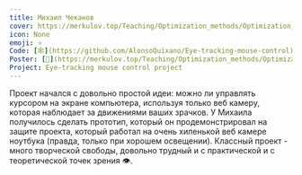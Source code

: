 ```yaml
---
title: Михаил Чеканов
cover: https://merkulov.top/Teaching/Optimization_methods/Optimization_methods___/Лучшие_проекты_по_оптимизации_2019/Михаил_Чеканов/chekanov.png
icon: None
emoji: ⭐
Code: [🕸](https://github.com/AlonsoQuixano/Eye-tracking-mouse-control)
Poster: [📎](https://merkulov.top/Teaching/Optimization_methods/Optimization_methods___/Лучшие_проекты_по_оптимизации_2019/Михаил_Чеканов/chekanov.pdf)
Project: Eye-tracking mouse control project
---
```


Проект начался с довольно простой идеи: можно ли управлять курсором на экране компьютера, используя только веб камеру, которая наблюдает за движениями ваших зрачков. У Михаила получилось сделать прототип, который он продемонстрировал на защите проекта, который работал на очень хиленькой веб камере ноутбука (правда, только при хорошем освещении). Классный проект - много творческой свободы, довольно трудный и с практической и с теоретической точек зрения 👁.
